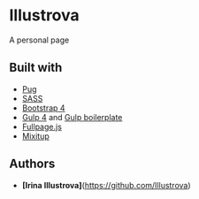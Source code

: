 # Illustrova

A personal page

## Built with

* [Pug](https://pugjs.org/api/getting-started.html) 
* [SASS](https://sass-lang.com/) 
* [Bootstrap 4](https://getbootstrap.com/) 
* [Gulp 4](https://gulpjs.com/) and [Gulp boilerplate](https://jh3y.github.io/gulp-boilerplate)
* [Fullpage.js](https://alvarotrigo.com/fullPage/)
* [Mixitup](https://www.kunkalabs.com/mixitup/)

## Authors

* **[Irina Illustrova]**(https://github.com/Illustrova)
